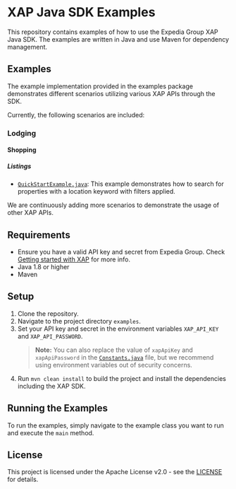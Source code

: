 # XAP Java SDK Examples

This repository contains examples of how to use the Expedia Group XAP Java SDK. The examples are
written in Java and use Maven for dependency management.

## Examples

The example implementation provided in the examples package demonstrates different scenarios
utilizing various XAP APIs through the SDK.

Currently, the following scenarios are included:

### Lodging

#### Shopping

##### Listings

- [
  `QuickStartExample.java`](src/main/java/com/expediagroup/sdk/xap/examples/scenarios/lodging/shopping/listings/QuickStartExample.java):
  This example demonstrates how to search for properties with a location keyword with filters
  applied.

We are continuously adding more scenarios to demonstrate the usage of other XAP APIs.

## Requirements

- Ensure you have a valid API key and secret from Expedia Group.
  Check [Getting started with XAP](https://developers.expediagroup.com/xap/products/xap/set-up/getting-started)
  for more info.
- Java 1.8 or higher
- Maven

## Setup

1. Clone the repository.
2. Navigate to the project directory `examples`.
3. Set your API key and secret in the environment variables `XAP_API_KEY` and `XAP_API_PASSWORD`.
   > **Note:** You can also replace the value of `xapApiKey` and `xapApiPassword` in the
   > [`Constants.java`](src/main/java/com/expediagroup/sdk/xap/examples/Constants.java) file, but we
   > recommend using environment variables out of security concerns.
4. Run `mvn clean install` to build the project and install the dependencies including the XAP SDK.

## Running the Examples

To run the examples, simply navigate to the example class you want to run and execute the `main`
method.

## License

This project is licensed under the Apache License v2.0 - see the [LICENSE](../LICENSE) for details.